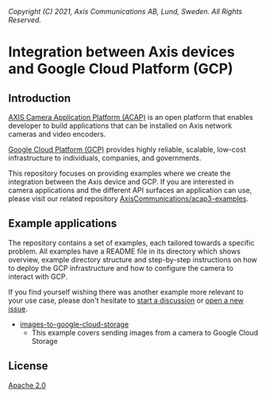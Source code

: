*Copyright (C) 2021, Axis Communications AB, Lund, Sweden. All Rights Reserved.*

# Integration between Axis devices and Google Cloud Platform (GCP)

## Introduction

[AXIS Camera Application Platform (ACAP)](https://www.axis.com/support/developer-support/axis-camera-application-platform) is an open platform that enables developer to build applications that can be installed on Axis network cameras and video encoders.

[Google Cloud Platform (GCP)](https://cloud.google.com) provides highly reliable, scalable, low-cost infrastructure to individuals, companies, and governments.

This repository focuses on providing examples where we create the integration between the Axis device and GCP. If you are interested in camera applications and the different API surfaces an application can use, please visit our related repository [AxisCommunications/acap3-examples](https://github.com/AxisCommunications/acap3-examples/).

## Example applications

The repository contains a set of examples, each tailored towards a specific problem. All examples have a README file in its directory which shows overview, example directory structure and step-by-step instructions on how to deploy the GCP infrastructure and how to configure the camera to interact with GCP.

If you find yourself wishing there was another example more relevant to your use case, please don't hesitate to [start a discussion](https://github.com/AxisCommunications/acap-integration-examples-gcp/discussions/new) or [open a new issue](https://github.com/AxisCommunications/acap-integration-examples-gcp/issues/new/choose).

- [images-to-google-cloud-storage](./images-to-google-cloud-storage/)
    - This example covers sending images from a camera to Google Cloud Storage

## License

[Apache 2.0](./LICENSE)
